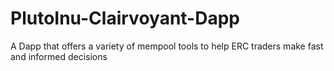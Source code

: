 # PlutoInu-Clairvoyant-Dapp
A Dapp that offers a variety of mempool tools to help ERC traders make fast and informed decisions
